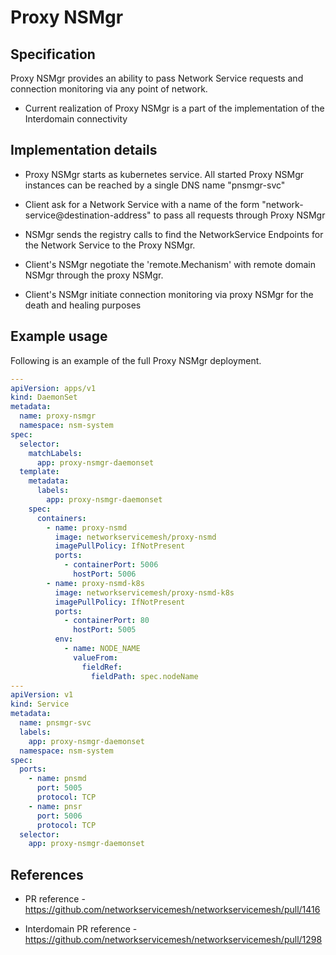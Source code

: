 Proxy NSMgr
============================

Specification
-------------

Proxy NSMgr provides an ability to pass Network Service requests and connection monitoring via any point of network.

 * Current realization of Proxy NSMgr is a part of the implementation of the Interdomain connectivity

Implementation details
---------------------------------

* Proxy NSMgr starts as kubernetes service. All started Proxy NSMgr instances can be reached by a single DNS name "pnsmgr-svc"

* Client ask for a Network Service with a name of the form "network-service@destination-address" to pass all requests through Proxy NSMgr

* NSMgr sends the registry calls to find the NetworkService Endpoints for the Network Service to the Proxy NSMgr.

* Client's NSMgr negotiate the 'remote.Mechanism' with remote domain NSMgr through the proxy NSMgr.

*  Client's NSMgr initiate connection monitoring via proxy NSMgr for the death and healing purposes

Example usage
------------------------

Following is an example of the full Proxy NSMgr deployment.

```yaml
---
apiVersion: apps/v1
kind: DaemonSet
metadata:
  name: proxy-nsmgr
  namespace: nsm-system
spec:
  selector:
    matchLabels:
      app: proxy-nsmgr-daemonset
  template:
    metadata:
      labels:
        app: proxy-nsmgr-daemonset
    spec:
      containers:
        - name: proxy-nsmd
          image: networkservicemesh/proxy-nsmd
          imagePullPolicy: IfNotPresent
          ports:
            - containerPort: 5006
              hostPort: 5006
        - name: proxy-nsmd-k8s
          image: networkservicemesh/proxy-nsmd-k8s
          imagePullPolicy: IfNotPresent
          ports:
            - containerPort: 80
              hostPort: 5005
          env:
            - name: NODE_NAME
              valueFrom:
                fieldRef:
                  fieldPath: spec.nodeName
---
apiVersion: v1
kind: Service
metadata:
  name: pnsmgr-svc
  labels:
    app: proxy-nsmgr-daemonset
  namespace: nsm-system
spec:
  ports:
    - name: pnsmd
      port: 5005
      protocol: TCP
    - name: pnsr
      port: 5006
      protocol: TCP
  selector:
    app: proxy-nsmgr-daemonset

```

References
----------

* PR reference - https://github.com/networkservicemesh/networkservicemesh/pull/1416

* Interdomain PR reference - https://github.com/networkservicemesh/networkservicemesh/pull/1298
